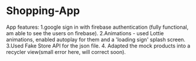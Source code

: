 # Shopping-App

App features:
1.google sign in with firebase authentication (fully functional, am able to see the users on firebase).
2.Animations - used Lottie animations, enabled autoplay for them and a 'loading sign' splash screen.
3.Used Fake Store API for the json file. 
4. Adapted the mock products into a recycler view(small error here, will correct soon).


